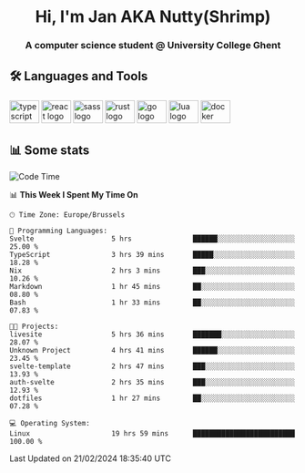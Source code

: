 <h1 align="center">Hi, I'm Jan AKA Nutty(Shrimp)</h1>
<h3 align="center">A computer science student @ University College Ghent</h3>

<h2 align="left">🛠️ Languages and Tools</h2>

###

<div align="left">
  <img src="https://cdn.jsdelivr.net/gh/devicons/devicon/icons/typescript/typescript-original.svg" height="40" width="52" alt="typescript logo"  />
  <img src="https://cdn.jsdelivr.net/gh/devicons/devicon/icons/react/react-original.svg" height="40" width="52" alt="react logo"  />
  <img src="https://cdn.jsdelivr.net/gh/devicons/devicon/icons/sass/sass-original.svg" height="40" width="52" alt="sass logo"  />
  <img src="https://cdn.jsdelivr.net/gh/devicons/devicon@latest/icons/rust/rust-original.svg" height="40" width="52" alt="rust logo" />
  <img src="https://cdn.jsdelivr.net/gh/devicons/devicon/icons/go/go-original.svg" height="40" width="52" alt="go logo"  />
  <img src="https://cdn.jsdelivr.net/gh/devicons/devicon/icons/lua/lua-original.svg" height="40" width="52" alt="lua logo"  />
  <img src="https://cdn.jsdelivr.net/gh/devicons/devicon/icons/docker/docker-original.svg" height="40" width="52" alt="docker logo"  />
</div>

<h2>📊 Some stats</h2>

<!--START_SECTION:waka-->
![Code Time](http://img.shields.io/badge/Code%20Time-4%2C222%20hrs%2024%20mins-blue)

📊 **This Week I Spent My Time On** 

```text
🕑︎ Time Zone: Europe/Brussels

💬 Programming Languages: 
Svelte                   5 hrs               ██████░░░░░░░░░░░░░░░░░░░   25.00 % 
TypeScript               3 hrs 39 mins       █████░░░░░░░░░░░░░░░░░░░░   18.28 % 
Nix                      2 hrs 3 mins        ███░░░░░░░░░░░░░░░░░░░░░░   10.26 % 
Markdown                 1 hr 45 mins        ██░░░░░░░░░░░░░░░░░░░░░░░   08.80 % 
Bash                     1 hr 33 mins        ██░░░░░░░░░░░░░░░░░░░░░░░   07.83 % 

🐱‍💻 Projects: 
livesite                 5 hrs 36 mins       ███████░░░░░░░░░░░░░░░░░░   28.07 % 
Unknown Project          4 hrs 41 mins       ██████░░░░░░░░░░░░░░░░░░░   23.45 % 
svelte-template          2 hrs 47 mins       ███░░░░░░░░░░░░░░░░░░░░░░   13.93 % 
auth-svelte              2 hrs 35 mins       ███░░░░░░░░░░░░░░░░░░░░░░   12.93 % 
dotfiles                 1 hr 27 mins        ██░░░░░░░░░░░░░░░░░░░░░░░   07.28 % 

💻 Operating System: 
Linux                    19 hrs 59 mins      █████████████████████████   100.00 % 
```


 Last Updated on 21/02/2024 18:35:40 UTC
<!--END_SECTION:waka-->
